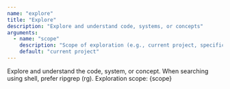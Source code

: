```yaml
---
name: "explore"
title: "Explore"
description: "Explore and understand code, systems, or concepts"
arguments:
  - name: "scope"
    description: "Scope of exploration (e.g., current project, specific module, system). Default: current project"
    default: "current project"
---
```


Explore and understand the code, system, or concept.
When searching using shell, prefer ripgrep (rg).
Exploration scope: {scope}
